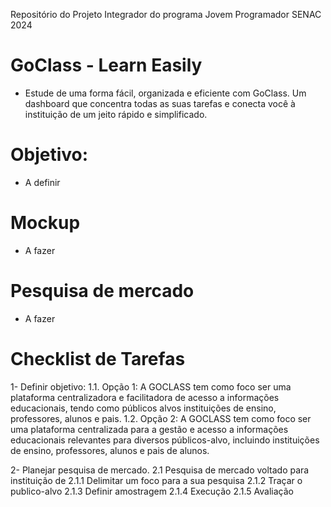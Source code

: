 Repositório do Projeto Integrador do programa Jovem Programador SENAC 2024

# GoClass - Learn Easily

 - Estude de uma forma fácil, organizada e eficiente com GoClass. Um dashboard que concentra todas as suas tarefas e conecta você à instituição de um jeito rápido e simplificado.

# Objetivo:

- A definir

# Mockup

- A fazer

# Pesquisa de mercado

- A fazer

# Checklist de Tarefas

1- Definir objetivo:
 1.1. Opção 1: A GOCLASS tem como foco ser uma plataforma centralizadora e facilitadora de acesso a informações educacionais, tendo como públicos alvos instituições de ensino, professores, alunos e pais.
 1.2. Opção 2: A GOCLASS tem como foco ser uma plataforma centralizada para a gestão e acesso a informações educacionais relevantes para diversos públicos-alvo, incluindo instituições de ensino, professores, alunos e pais de alunos.


2- Planejar pesquisa de mercado.
 2.1 Pesquisa de mercado voltado para instituição de 
  2.1.1 Delimitar um foco para a sua pesquisa
  2.1.2 Traçar o publico-alvo
  2.1.3 Definir amostragem
  2.1.4 Execução
  2.1.5 Avaliação 
